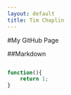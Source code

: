 ```yaml
---
layout: default
title: Tim Chaplin
---
```

#My GitHub Page

##Markdown

```javascript

function(){
	return 1;
}

```
